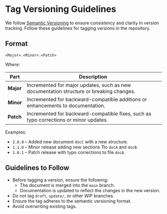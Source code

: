 # Tag Versioning Guidelines

We follow [Semantic Versioning](https://semver.org/) to ensure consistency and clarity in version tracking. Follow these guidelines for tagging versions in the repository.
## Format

```
<Major>.<Minor>.<Patch>
```

Where:

| Part      | Description                                                            |
| --------- | ---------------------------------------------------------------------- |
| **Major** | Incremented for major updates, such as new documentation structure or breaking changes. |
| **Minor** | Incremented for backward-compatible additions or enhancements to documentation. |
| **Patch** | Incremented for backward-compatible fixes, such as typo corrections or minor updates. |

Examples:

- `2.0.0` – Added new document `docC` with a new structure.
- `1.1.0` – Minor release adding new sections Tto `docA` and `docB`.
- `1.0.1` – Patch release with typo corrections to file `docA`.

## Guidelines to Follow

- Before tagging a version, ensure the following:
  - The document is merged into the `main` branch.
  - Documentation is updated to reflect the changes in the new version.
- Do not tag `draft`, `update/`, or other WIP branches.
- Ensure the tag adheres to the semantic versioning format.
- Avoid overwriting existing tags.
